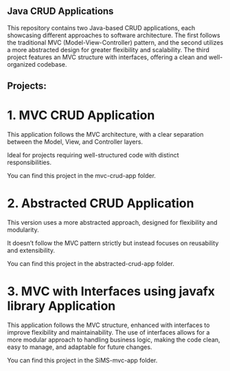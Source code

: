 ## Java CRUD Applications
This repository contains two Java-based CRUD applications, each showcasing different approaches to software architecture. The first follows the traditional MVC (Model-View-Controller) pattern, and the second utilizes a more abstracted design for greater flexibility and scalability. The third project features an MVC structure with interfaces, offering a clean and well-organized codebase.

## Projects:
# 1. MVC CRUD Application
This application follows the MVC architecture, with a clear separation between the Model, View, and Controller layers.

Ideal for projects requiring well-structured code with distinct responsibilities.

You can find this project in the mvc-crud-app folder.

# 2. Abstracted CRUD Application
This version uses a more abstracted approach, designed for flexibility and modularity.

It doesn’t follow the MVC pattern strictly but instead focuses on reusability and extensibility.

You can find this project in the abstracted-crud-app folder.

# 3. MVC with Interfaces using javafx library Application
This application follows the MVC structure, enhanced with interfaces to improve flexibility and maintainability. The use of interfaces allows for a more modular approach to handling business logic, making the code clean, easy to manage, and adaptable for future changes.

You can find this project in the SiMS-mvc-app folder.
